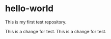 # hello-world
This is my first test repository.



This is a change for test.
This is a change for test.

